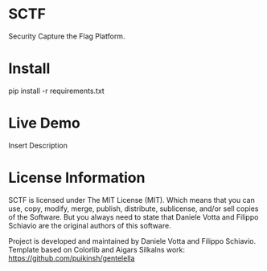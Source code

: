 # SCTF
Security Capture the Flag Platform.

# Install
pip install -r requirements.txt

# Live Demo
Insert Description

# License Information
SCTF is licensed under The MIT License (MIT). Which means that you can use, copy, modify, merge, publish, distribute, sublicense, and/or sell copies of the Software. But you always need to state that Daniele Votta and Filippo Schiavio are the original authors of this software.

Project is developed and maintained by Daniele Votta and Filippo Schiavio.
Template based on Colorlib and Aigars Silkalns work: https://github.com/puikinsh/gentelella
